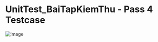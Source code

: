 # UnitTest_BaiTapKiemThu - Pass 4 Testcase
![image](https://github.com/PhucPhuc1304/UnitTest_BaiTapKiemThu/assets/107487039/1ae5e114-942c-4fb1-a4aa-df7fe429fbd8)
